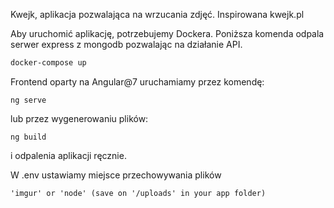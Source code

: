 Kwejk, aplikacja pozwalająca na wrzucania zdjęć. 
Inspirowana kwejk.pl



Aby uruchomić aplikację, potrzebujemy Dockera. Poniższa komenda odpala serwer express z mongodb pozwalając na działanie API.

```bash
docker-compose up
```

Frontend oparty na Angular@7 uruchamiamy przez komendę:

```
ng serve
```

lub przez wygenerowaniu plików:

```
ng build
```

i odpalenia aplikacji ręcznie.


W .env ustawiamy miejsce przechowywania plików

```
'imgur' or 'node' (save on '/uploads' in your app folder)
```